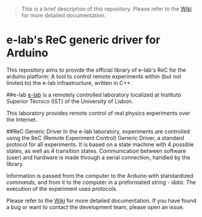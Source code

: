 > This is a brief description of this repository. Please refer to the [Wiki](../../wiki) for more detailed documentation.

# e-lab's ReC generic driver for Arduino

This repository aims to provide the official library of e-lab's ReC for the arduino platform: A tool to control remote experiments within (but not limited to) the e-lab infrastructure, written in C++.

##e-lab
[e-lab](http://www.elab.ist.utl.pt) is a remotely controlled laboratory localized at Instituto Superior Técnico (IST) of the University of Lisbon.

This laboratory provides remote control of real physics experiments over the Internet. 

##ReC Generic Driver
In the e-lab laboratory, experiments are controlled using the ReC (Remote Experiment Control) Generic Driver, a standard protocol for all experiments. It is based on a state machine with 4 possible states, as well as 4 transition states.
Communication between software (user) and hardware is made through a serial connection, handled by the library.

Information is passed from the computer to the Arduino with standardized *commands*, and from it to the computer in a preformated string - *data*. The execution of the experiment uses *protocols*.

Please refer to the [Wiki](../../wiki) for more detailed documentation. If you have found a bug or want to contact the development team, please open an issue.
